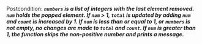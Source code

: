 Postcondition: ***`numbers` is a list of integers with the last element removed. `num` holds the popped element. If `num` > 1, `total` is updated by adding `num` and `count` is increased by 1. If `num` is less than or equal to 1, or `numbers` is not empty, no changes are made to `total` and `count`. If `num` is greater than 1, the function skips the non-positive number and prints a message.***